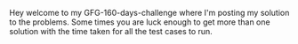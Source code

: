 Hey welcome to my GFG-160-days-challenge where I'm posting my solution to the problems. Some times you are luck enough to get more than one solution with the time taken for all the test cases to run.
